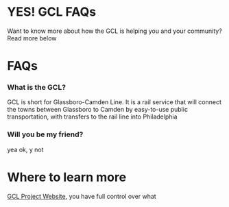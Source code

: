# YES! GCL FAQs

Want to know more about how the GCL is helping you and your community? Read more below


# FAQs

### What is the GCL?

GCL is short for Glassboro-Camden Line. It is a rail service that will connect the towns between Glassboro to Camden by easy-to-use public transportation, with transfers to the rail line into Philadelphia

### Will you be my friend?

yea ok, y not

# Where to learn more
[GCL Project Website](http://glassborocamdenline.com/), you have full control over what 


